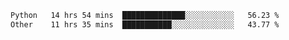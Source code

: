 <!--START_SECTION:waka-->

```txt
Python   14 hrs 54 mins  ██████████████░░░░░░░░░░░   56.23 %
Other    11 hrs 35 mins  ███████████░░░░░░░░░░░░░░   43.77 %
```

<!--END_SECTION:waka--> 
 
